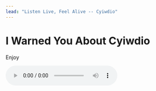 ```yaml
---
lead: "Listen Live, Feel Alive -- Cyiwdio"
---
```



# I Warned You About Cyiwdio


Enjoy

<audio controls autoplay>
    <source src="https://stream.spicefmbd.com/stream.m3u8" type="application/x-mpegURL">
    Your browser does not support the audio tag.
</audio>